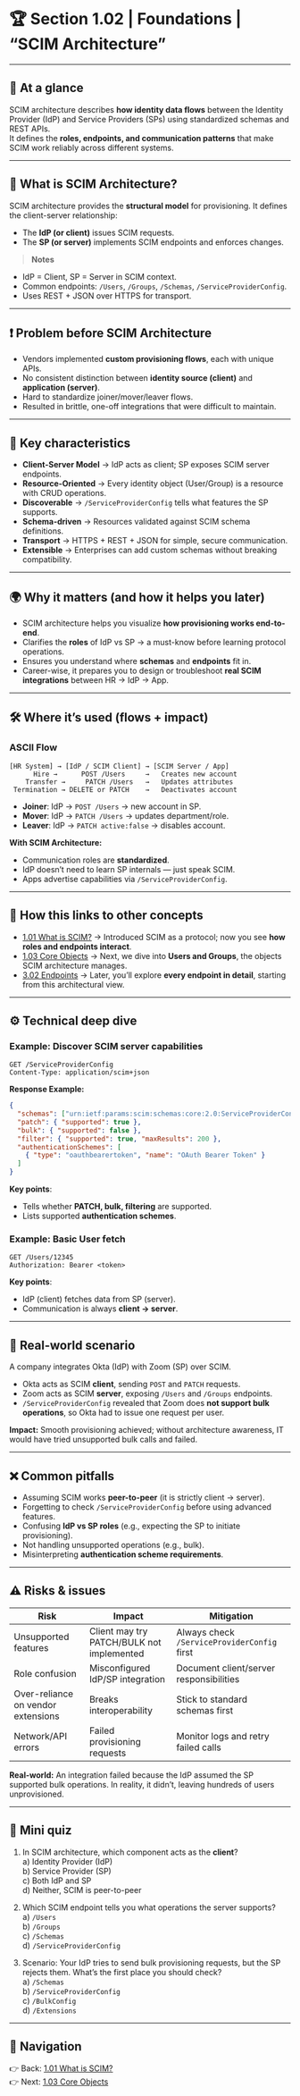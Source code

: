 # 🏆 Section 1.02 | Foundations | “SCIM Architecture”

---

## 📌 At a glance
SCIM architecture describes **how identity data flows** between the Identity Provider (IdP) and Service Providers (SPs) using standardized schemas and REST APIs.  
It defines the **roles, endpoints, and communication patterns** that make SCIM work reliably across different systems.  

---

## 📖 What is SCIM Architecture?
SCIM architecture provides the **structural model** for provisioning. It defines the client-server relationship:  
- The **IdP (or client)** issues SCIM requests.  
- The **SP (or server)** implements SCIM endpoints and enforces changes.  

> **Notes**
- IdP = Client, SP = Server in SCIM context.  
- Common endpoints: `/Users`, `/Groups`, `/Schemas`, `/ServiceProviderConfig`.  
- Uses REST + JSON over HTTPS for transport.  

---

## ❗ Problem before SCIM Architecture
- Vendors implemented **custom provisioning flows**, each with unique APIs.  
- No consistent distinction between **identity source (client)** and **application (server)**.  
- Hard to standardize joiner/mover/leaver flows.  
- Resulted in brittle, one-off integrations that were difficult to maintain.  

---

## 🔑 Key characteristics
- **Client-Server Model** → IdP acts as client; SP exposes SCIM server endpoints.  
- **Resource-Oriented** → Every identity object (User/Group) is a resource with CRUD operations.  
- **Discoverable** → `/ServiceProviderConfig` tells what features the SP supports.  
- **Schema-driven** → Resources validated against SCIM schema definitions.  
- **Transport** → HTTPS + REST + JSON for simple, secure communication.  
- **Extensible** → Enterprises can add custom schemas without breaking compatibility.  

---

## 🌍 Why it matters (and how it helps you later)
- SCIM architecture helps you visualize **how provisioning works end-to-end**.  
- Clarifies the **roles** of IdP vs SP → a must-know before learning protocol operations.  
- Ensures you understand where **schemas** and **endpoints** fit in.  
- Career-wise, it prepares you to design or troubleshoot **real SCIM integrations** between HR → IdP → App.  

---

## 🛠️ Where it’s used (flows + impact)

### ASCII Flow
```
[HR System] → [IdP / SCIM Client] → [SCIM Server / App]
      Hire →      POST /Users     →   Creates new account
    Transfer →     PATCH /Users   →   Updates attributes
 Termination → DELETE or PATCH    →   Deactivates account
```

- **Joiner**: IdP → `POST /Users` → new account in SP.  
- **Mover**: IdP → `PATCH /Users` → updates department/role.  
- **Leaver**: IdP → `PATCH active:false` → disables account.  

**With SCIM Architecture:**  
- Communication roles are **standardized**.  
- IdP doesn’t need to learn SP internals — just speak SCIM.  
- Apps advertise capabilities via `/ServiceProviderConfig`.  

---

## 🔗 How this links to other concepts
- [1.01 What is SCIM?](1.01-what-is-scim.md) → Introduced SCIM as a protocol; now you see **how roles and endpoints interact**.  
- [1.03 Core Objects](1.03-core-objects.md) → Next, we dive into **Users and Groups**, the objects SCIM architecture manages.  
- [3.02 Endpoints](../3-protocol-operations/3.02-endpoints.md) → Later, you’ll explore **every endpoint in detail**, starting from this architectural view.  

---

## ⚙️ Technical deep dive

### Example: Discover SCIM server capabilities
```http
GET /ServiceProviderConfig
Content-Type: application/scim+json
```
**Response Example:**
```json
{
  "schemas": ["urn:ietf:params:scim:schemas:core:2.0:ServiceProviderConfig"],
  "patch": { "supported": true },
  "bulk": { "supported": false },
  "filter": { "supported": true, "maxResults": 200 },
  "authenticationSchemes": [
    { "type": "oauthbearertoken", "name": "OAuth Bearer Token" }
  ]
}
```
**Key points**:  
- Tells whether **PATCH, bulk, filtering** are supported.  
- Lists supported **authentication schemes**.  

### Example: Basic User fetch
```http
GET /Users/12345
Authorization: Bearer <token>
```
**Key points**:  
- IdP (client) fetches data from SP (server).  
- Communication is always **client → server**.  

---

## 🏢 Real-world scenario
A company integrates Okta (IdP) with Zoom (SP) over SCIM.  

- Okta acts as SCIM **client**, sending `POST` and `PATCH` requests.  
- Zoom acts as SCIM **server**, exposing `/Users` and `/Groups` endpoints.  
- `/ServiceProviderConfig` revealed that Zoom does **not support bulk operations**, so Okta had to issue one request per user.  

**Impact:** Smooth provisioning achieved; without architecture awareness, IT would have tried unsupported bulk calls and failed.  

---

## ❌ Common pitfalls
- Assuming SCIM works **peer-to-peer** (it is strictly client → server).  
- Forgetting to check `/ServiceProviderConfig` before using advanced features.  
- Confusing **IdP vs SP roles** (e.g., expecting the SP to initiate provisioning).  
- Not handling unsupported operations (e.g., bulk).  
- Misinterpreting **authentication scheme requirements**.  

---

## ⚠️ Risks & issues

| Risk | Impact | Mitigation |
|------|--------|------------|
| Unsupported features | Client may try PATCH/BULK not implemented | Always check `/ServiceProviderConfig` first |
| Role confusion | Misconfigured IdP/SP integration | Document client/server responsibilities |
| Over-reliance on vendor extensions | Breaks interoperability | Stick to standard schemas first |
| Network/API errors | Failed provisioning requests | Monitor logs and retry failed calls |

**Real-world:** An integration failed because the IdP assumed the SP supported bulk operations. In reality, it didn’t, leaving hundreds of users unprovisioned.  

---

## 📝 Mini quiz
1. In SCIM architecture, which component acts as the **client**?  
   a) Identity Provider (IdP)  
   b) Service Provider (SP)  
   c) Both IdP and SP  
   d) Neither, SCIM is peer-to-peer  

2. Which SCIM endpoint tells you what operations the server supports?  
   a) `/Users`  
   b) `/Groups`  
   c) `/Schemas`  
   d) `/ServiceProviderConfig`  

3. Scenario: Your IdP tries to send bulk provisioning requests, but the SP rejects them. What’s the first place you should check?  
   a) `/Schemas`  
   b) `/ServiceProviderConfig`  
   c) `/BulkConfig`  
   d) `/Extensions`  

---

## 🔗 Navigation
👉 Back: [1.01 What is SCIM?](1.01-what-is-scim.md)  
👉 Next: [1.03 Core Objects](1.03-core-objects.md)
